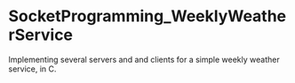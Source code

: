 # SocketProgramming_WeeklyWeatherService
Implementing several servers and and clients for a simple weekly weather service, in C.
